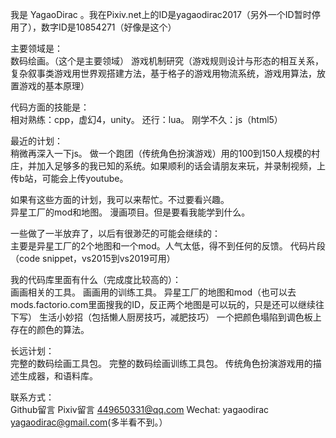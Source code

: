 我是 YagaoDirac 。我在Pixiv.net上的ID是yagaodirac2017（另外一个ID暂时停用了），数字ID是10854271（好像是这个）

主要领域是：
<br/>
数码绘画。（这个是主要领域）
游戏机制研究（游戏规则设计与形态的相互关系，复杂叙事类游戏用世界观搭建方法，基于格子的游戏用物流系统，游戏用算法，放置游戏的基本原理）

代码方面的技能是：
<br/>
相对熟练：cpp，虚幻4，unity。
还行：lua。
刚学不久：js（html5）

最近的计划：
<br/>
稍微再深入一下js。
做一个跑团（传统角色扮演游戏）用的100到150人规模的村庄，并加入足够多的我已知的系统。如果顺利的话会请朋友来玩，并录制视频，上传b站，可能会上传youtube。

如果有这些方面的计划，我可以来帮忙。不过要看兴趣。
<br/>
异星工厂的mod和地图。
漫画项目。但是要看我能学到什么。

一些做了一半放弃了，以后有很渺茫的可能会继续的：
<br/>
主要是异星工厂的2个地图和一个mod。人气太低，得不到任何的反馈。
代码片段（code snippet，vs2015到vs2019可用）

我的代码库里面有什么（完成度比较高的）：
<br/>
画画相关的工具。
画画用的训练工具。
异星工厂的地图和mod（也可以去mods.factorio.com里面搜我的ID，反正两个地图是可以玩的，只是还可以继续往下写）
生活小妙招（包括懒人厨房技巧，减肥技巧）
一个把颜色塌陷到调色板上存在的颜色的算法。

长远计划：
<br/>
完整的数码绘画工具包。
完整的数码绘画训练工具包。
传统角色扮演游戏用的描述生成器，和语料库。

联系方式：
<br/>
Github留言
Pixiv留言
449650331@qq.com
Wechat: yagaodirac
yagaodirac@gmail.com(多半看不到。）

<!---
YagaoDirac/YagaoDirac is a ✨ special ✨ repository because its `README.md` (this file) appears on your GitHub profile.
You can click the Preview link to take a look at your changes.
--->
